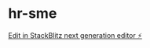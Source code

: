 # hr-sme

[Edit in StackBlitz next generation editor ⚡️](https://stackblitz.com/~/github.com/start50dev/hr-sme)